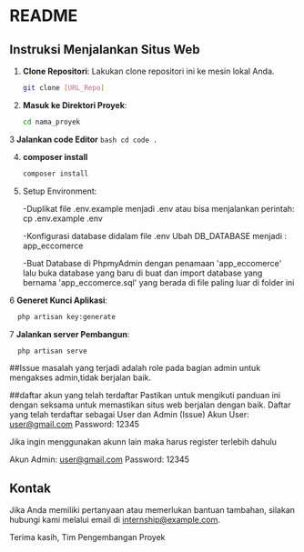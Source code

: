# README

## Instruksi Menjalankan Situs Web

1. **Clone Repositori**: Lakukan clone repositori ini ke mesin lokal Anda.
    ```bash
    git clone [URL_Repo]
    ```

2. **Masuk ke Direktori Proyek**: 
    ```bash
    cd nama_proyek

3 **Jalankan code Editor**
    ```bash
    cd code .
    ```
    
4. **composer install**
    ```bash
    composer install
    ```
    
5. Setup Environment:

    -Duplikat file .env.example menjadi .env atau bisa menjalankan perintah: cp .env.example .env

    -Konfigurasi database didalam file .env Ubah DB_DATABASE menjadi : app_eccomerce

    -Buat Database di PhpmyAdmin dengan penamaan 'app_eccomerce' lalu buka database yang baru di buat dan import database yang bernama 'app_eccomerce.sql' yang berada di file paling luar di folder ini
   
    
6 **Generet Kunci Aplikasi**: 
 ```bash
   php artisan key:generate
 ```


7 **Jalankan server Pembangun**: 
 ```bash
   php artisan serve
 ```
##Issue
masalah yang terjadi adalah role pada bagian admin untuk mengakses admin,tidak berjalan baik.

##daftar akun yang telah terdaftar
Pastikan untuk mengikuti panduan ini dengan seksama untuk memastikan situs web berjalan dengan baik.
Daftar yang telah terdaftar sebagai User dan Admin (Issue)
Akun User: user@gmail.com Password: 12345

Jika ingin menggunakan akunn lain maka harus register terlebih dahulu

Akun Admin: user@gmail.com Password: 12345
## Kontak

Jika Anda memiliki pertanyaan atau memerlukan bantuan tambahan, silakan hubungi kami melalui email di internship@example.com.

Terima kasih,
Tim Pengembangan Proyek

